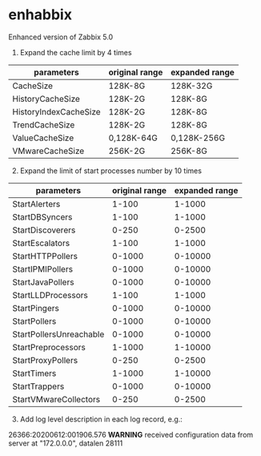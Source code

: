 # enhabbix
Enhanced version of Zabbix 5.0

1. Expand the cache limit by 4 times

parameters  | original range | expanded range
------------|----------------|----------------
CacheSize|128K-8G|128K-32G
HistoryCacheSize|128K-2G|128K-8G
HistoryIndexCacheSize|128K-2G|128K-8G
TrendCacheSize|128K-2G|128K-8G
ValueCacheSize|0,128K-64G|0,128K-256G
VMwareCacheSize|256K-2G|256K-8G

2. Expand the limit of start processes number by 10 times

parameters  | original range | expanded range
------------|----------------|----------------
StartAlerters|1-100|1-1000
StartDBSyncers|1-100|1-1000
StartDiscoverers|0-250|0-2500
StartEscalators|1-100|1-1000
StartHTTPPollers|0-1000|0-10000
StartIPMIPollers|0-1000|0-10000
StartJavaPollers|0-1000|0-10000
StartLLDProcessors|1-100|1-1000
StartPingers|0-1000|0-10000
StartPollers|0-1000|0-10000
StartPollersUnreachable|0-1000|0-10000
StartPreprocessors|1-1000|1-10000
StartProxyPollers|0-250|0-2500
StartTimers|1-1000|1-10000
StartTrappers|0-1000|0-10000
StartVMwareCollectors|0-250|0-2500

3. Add log level description in each log record, e.g.:

  26366:20200612:001906.576 **WARNING**  received configuration data from server at "172.0.0.0", datalen 28111


